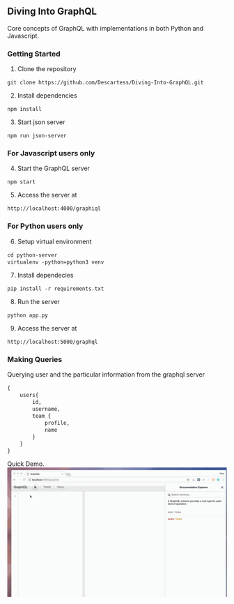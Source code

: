 ## Diving Into GraphQL

Core concepts of GraphQL with implementations in both Python and Javascript.

### Getting Started

1. Clone the repository
``` 
git clone https://github.com/Descartess/Diving-Into-GraphQL.git
```

2. Install dependencies
``` 
npm install
```
3. Start json server
```
npm run json-server
```

### For Javascript users only

4. Start the GraphQL server
```
npm start
```
5. Access the server at 
```
http://localhost:4000/graphiql
```

### For Python users only

6. Setup virtual environment 
```
cd python-server 
virtualenv -python=python3 venv
```
7. Install dependecies
```
pip install -r requirements.txt
```

8. Run the server 
```
python app.py
```
9. Access the server at
```
http://localhost:5000/graphql
```
### Making Queries

Querying user and  the particular information from the graphql server

```
{
    users{
        id,
        username,
        team {
            profile,
            name
        }
    }
}
```

Quick Demo. 
![Querying data with GraphiQL](/images/Diving-into-GraphQL.gif?raw=true "Final Output")




